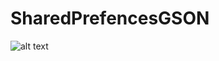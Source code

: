 # SharedPrefencesGSON

![alt text](https://github.com/ihaydinn/SharedPreferencesGSON/blob/master/gson.png)
